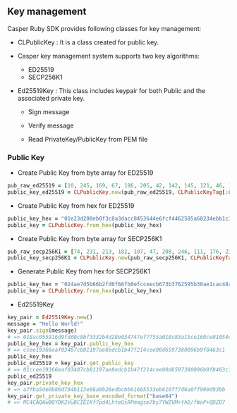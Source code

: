 ## Key management

Casper Ruby SDK provides following classes for key management:

- CLPublicKey : It is a class created for public key.

- Casper key management system supports two key algorithms:
    
    - ED25519
    - SECP256K1

- Ed25519Key : This class includes keypair for both Public and the associated private key.

    - Sign message 

    - Verify message

    - Read PrivateKey/PublicKey from PEM file

### Public Key

 - Create Public Key from byte array for ED25519

```ruby
pub_raw_ed25519 = [10, 245, 169, 67, 186, 205, 42, 142, 145, 121, 46, 180, 233, 162, 94, 50, 213, 54, 171, 16, 51, 114, 245, 127, 137, 235, 202, 223, 197, 152, 32, 209]
public_key_ed25519 = CLPublicKey.new(pub_raw_ed25519, CLPublicKeyTag[:ED25519])
```

 - Create Public Key from hex for ED25519

 ```ruby
public_key_hex = "01e23d200eb0f3c8a3dacc8453644e6fcf4462585a68234ebb1c3d6cc8971148c2"
public_key = CLPublicKey.from_hex(public_key_hex)
 ```

 - Create Public Key from byte array for SECP256K1

```ruby
pub_raw_secp256K1 = [74, 231, 213, 182, 107, 47, 208, 246, 111, 176, 239, 204, 238, 203, 103, 59, 55, 98, 89, 91, 48, 174, 28, 172, 72, 174, 143, 9, 211, 76, 149, 46, 228]
public_key_secp256K1 = CLPublicKey.new(pub_raw_secp256K1, CLPublicKeyTag[:SECP256K1])
```

 - Generate Public Key from hex for SECP256K1

 ```ruby
public_key_hex = "024ae7d5b66b2fd0f66fb0efcceecb673b3762595b30ae1cac48ae8f09d34c952ee4"
public_key = CLPublicKey.from_hex(public_key_hex)
 ```

- Ed25519Key

```ruby
key_pair = Ed25519Key.new()
message = "Hello World!"
key_pair.sign(message)
# => 018ac055916d9fdd0c8bf3332b4d28e034747ef7755a018c83a15ce160ce01054cae5201aad8d4c19406f44160251eb15df50c5fe4a3a7b9672bd41000c12eb70f
public_key_hex = key_pair.public_key_hex
# => ccee19366eaf03487cb81197ae8edcb1b47f214cee00d6597380096b9f8463c1
public_key_hex
public_ed25519 = key_pair.get_public_key
# => 01ccee19366eaf03487cb81197ae8edcb1b47f214cee00d6597380096b9f8463c1
public_ed25519
key_pair.private_key_hex
# => a7fba5de0b86d794b113e66a0b26edbcbb61665533eb610ff7d6a0ff900d93bb
key_pair.get_private_key_base_encoded_format("base64")
# => MC4CAQAwBQYDK2VuBCIEIKf7pd4LhteUsRPmagsm7by7YWZVM+thD/fWoP+QDZO7

```